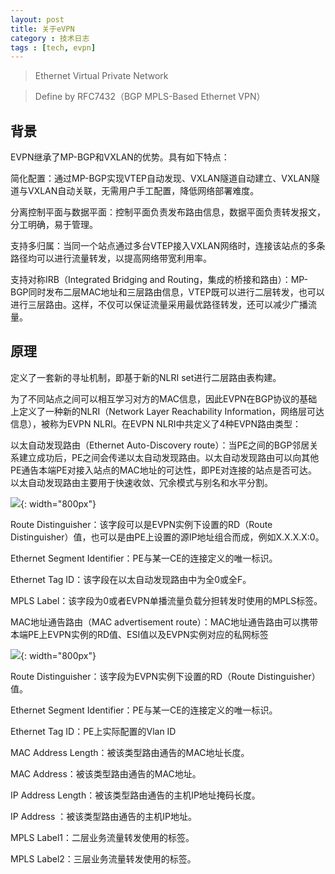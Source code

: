 ```yaml
---
layout: post
title: 关于eVPN
category : 技术日志
tags : [tech, evpn]
---
```

>Ethernet Virtual Private Network

>Define by RFC7432（BGP MPLS-Based Ethernet VPN）

## 背景

EVPN继承了MP-BGP和VXLAN的优势。具有如下特点：

简化配置：通过MP-BGP实现VTEP自动发现、VXLAN隧道自动建立、VXLAN隧道与VXLAN自动关联，无需用户手工配置，降低网络部署难度。

分离控制平面与数据平面：控制平面负责发布路由信息，数据平面负责转发报文，分工明确，易于管理。

支持多归属：当同一个站点通过多台VTEP接入VXLAN网络时，连接该站点的多条路径均可以进行流量转发，以提高网络带宽利用率。

支持对称IRB（Integrated Bridging and Routing，集成的桥接和路由）：MP-BGP同时发布二层MAC地址和三层路由信息，VTEP既可以进行二层转发，也可以进行三层路由。这样，不仅可以保证流量采用最优路径转发，还可以减少广播流量。

## 原理
 
定义了一套新的寻址机制，即基于新的NLRI set进行二层路由表构建。

为了不同站点之间可以相互学习对方的MAC信息，因此EVPN在BGP协议的基础上定义了一种新的NLRI（Network Layer Reachability Information，网络层可达信息），被称为EVPN NLRI。在EVPN NLRI中共定义了4种EVPN路由类型：

以太自动发现路由（Ethernet Auto-Discovery route）：当PE之间的BGP邻居关系建立成功后，PE之间会传递以太自动发现路由。以太自动发现路由可以向其他PE通告本端PE对接入站点的MAC地址的可达性，即PE对连接的站点是否可达。以太自动发现路由主要用于快速收敛、冗余模式与别名和水平分割。

![](   https://themeiwu.com/img/tech/tech2020010701.png){: width="800px"}

Route Distinguisher：该字段可以是EVPN实例下设置的RD（Route Distinguisher）值，也可以是由PE上设置的源IP地址组合而成，例如X.X.X.X:0。

Ethernet Segment Identifier：PE与某一CE的连接定义的唯一标识。

Ethernet Tag ID：该字段在以太自动发现路由中为全0或全F。

MPLS Label：该字段为0或者EVPN单播流量负载分担转发时使用的MPLS标签。

MAC地址通告路由（MAC advertisement route）：MAC地址通告路由可以携带本端PE上EVPN实例的RD值、ESI值以及EVPN实例对应的私网标签

![](   https://themeiwu.com/img/tech/tech2020010702.png){: width="800px"}

Route Distinguisher：该字段为EVPN实例下设置的RD（Route Distinguisher）值。

Ethernet Segment Identifier：PE与某一CE的连接定义的唯一标识。

Ethernet Tag ID：PE上实际配置的Vlan ID

MAC Address Length：被该类型路由通告的MAC地址长度。

MAC Address：被该类型路由通告的MAC地址。

IP Address Length：被该类型路由通告的主机IP地址掩码长度。

IP Address ：被该类型路由通告的主机IP地址。

MPLS Label1：二层业务流量转发使用的标签。

MPLS Label2：三层业务流量转发使用的标签。

